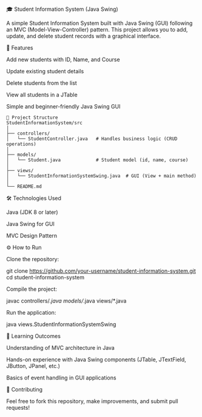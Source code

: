 🎓 Student Information System (Java Swing)

A simple Student Information System built with Java Swing (GUI) following an MVC (Model-View-Controller) pattern.
This project allows you to add, update, and delete student records with a graphical interface.

🚀 Features

Add new students with ID, Name, and Course

Update existing student details

Delete students from the list

View all students in a JTable

Simple and beginner-friendly Java Swing GUI

```
📂 Project Structure
StudentInformationSystem/src
│
├── controllers/
│   └── StudentController.java   # Handles business logic (CRUD operations)
│
├── models/
│   └── Student.java             # Student model (id, name, course)
│
├── views/
│   └── StudentInformationSystemSwing.java  # GUI (View + main method)
│
└── README.md
```

🛠️ Technologies Used

Java (JDK 8 or later)

Java Swing for GUI

MVC Design Pattern

⚙️ How to Run

Clone the repository:

git clone https://github.com/your-username/student-information-system.git
cd student-information-system


Compile the project:

javac controllers/*.java models/*.java views/*.java


Run the application:

java views.StudentInformationSystemSwing


📖 Learning Outcomes

Understanding of MVC architecture in Java

Hands-on experience with Java Swing components (JTable, JTextField, JButton, JPanel, etc.)

Basics of event handling in GUI applications

🤝 Contributing

Feel free to fork this repository, make improvements, and submit pull requests!

